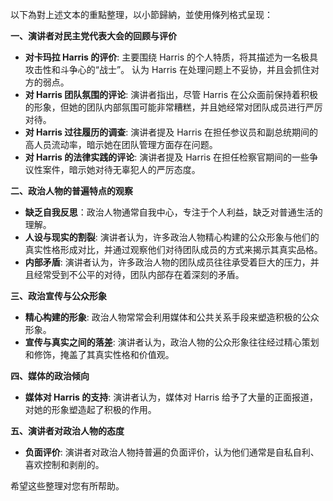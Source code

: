 以下為對上述文本的重點整理，以小節歸納，並使用條列格式呈现：

**一、演讲者对民主党代表大会的回顾与评价**

*   **对卡玛拉 Harris 的评价**: 主要围绕 Harris 的个人特质，将其描述为一名极具攻击性和斗争心的“战士”。 认为 Harris 在处理问题上不妥协，并且会抓住对方的弱点。
*   **对 Harris 团队氛围的评论**: 演讲者指出，尽管 Harris 在公众面前保持着积极的形象，但她的团队内部氛围可能非常糟糕，并且她经常对团队成员进行严厉对待。
*   **对 Harris 过往履历的调查**: 演讲者提及 Harris 在担任参议员和副总统期间的高人员流动率，暗示她在团队管理方面存在问题。
*   **对 Harris 的法律实践的评论**: 演讲者提及 Harris 在担任检察官期间的一些争议性案件，暗示她对待无辜犯人的严厉态度。

**二、政治人物的普遍特点的观察**

*   **缺乏自我反思**：政治人物通常自我中心，专注于个人利益，缺乏对普通生活的理解。
*   **人设与现实的割裂**: 演讲者认为，许多政治人物精心构建的公众形象与他们的真实性格形成对比，并通过观察他们对待团队成员的方式来揭示其真实品格。
*   **内部矛盾**: 演讲者认为，许多政治人物的团队成员往往承受着巨大的压力，并且经常受到不公平的对待，团队内部存在着深刻的矛盾。

**三、政治宣传与公众形象**

*   **精心构建的形象**: 政治人物常常会利用媒体和公共关系手段来塑造积极的公众形象。
*   **宣传与真实之间的落差**: 演讲者认为，政治人物的公众形象往往经过精心策划和修饰，掩盖了其真实性格和价值观。

**四、媒体的政治倾向**

*   **媒体对 Harris 的支持**: 演讲者认为，媒体对 Harris 给予了大量的正面报道，对她的形象塑造起了积极的作用。

**五、演讲者对政治人物的态度**

*   **负面评价**: 演讲者对政治人物持普遍的负面评价，认为他们通常是自私自利、喜欢控制和剥削的。

希望这些整理对您有所帮助。